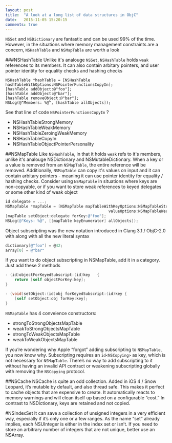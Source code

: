 ```yaml
---
layout: post
title:  "A look at a long list of data structures in ObjC"
date:   2015-11-05 15:20:15
comments: true
---
```


`NSSet` and `NSDictionary` are fantastic and can be used 99% of the time. However, in the situations where memory management constraints are a concern, `NSHashTable` and `NSMapTable` are worth a look

###NSHashTable
Unlike it's analouge `NSSet`, `NSHashTable` holds `weak` references to its members. It can also contain arbitary pointers, and user pointer identity for equality checks and hashing checks

	NSHashTable *hashTable = [NSHashTable hashTableWithOptions:NSPointerFunctionsCopyIn];
	[hashTable addObject:@"foo"];
	[hashTable addObject:@"bar"];
	[hashTable removeObject:@"bar"];
   	NSLog(@"Members: %@", [hashTable allObjects]);

See that line of code `NSPointerFunctionsCopyIn` ? 
- NSHashTableStrongMemory
- NSHashTableWeakMemory
- NSHashTableZeroingWeakMemory
- NSHashTableCopyIn
- NSHashTableObjectPointerPersonality

##NSMapTable
Like `NSHashTable`, in that it holds `weak` refs to it's members, unlike it's analouge NSDictionary and NSMutableDictionary. When a key or a value is removed from an `NSMapTable`, the entire reference will be removed. Additionally, `NSMapTable` can copy it's values on input and it can contain arbitary pointers - meaning it can use pointer identity for equality / hashing checks. Consider using `NSMapTable` in situations where keys are non-copyable, or if you want to store weak references to keyed delegates or some other kind of weak object

```objective-c
id delegate = ...;
NSMapTable *mapTable = [NSMapTable mapTableWithKeyOptions:NSMapTableStrongMemory
                                             valueOptions:NSMapTableWeakMemory];
[mapTable setObject:delegate forKey:@"foo"];
NSLog(@"Keys: %@", [[mapTable keyEnumerator] allObjects]);
```

Object subscripting was the new notation introduced in Clang 3.1 / ObjC-2.0 with along with all the new literal syntax

```objective-c
dictionary[@"foo"] = @42;
array[0] = @"bar"
```

If you want to do object subscripting in NSMapTable, add it in a category. Just add these 2 methods

```objective-c
- (id)objectForKeyedSubscript:(id)key	{
	return [self objectForKey:key];
}

- (void)setObject:(id)obj forKeyedSubscript:(id)key	{
	[self setObject:obj forKey:key];
}
```

`NSMapTable` has 4 conveience constructors:
- strongToStrongObjectsMapTable
- weakToStrongObjectsMapTable
- strongToWeakObjectsMapTable
- weakToWeakObjectsMapTable

If you’re wondering why Apple “forgot” adding subscripting to `NSMapTable`, you now know why. Subscripting requires an `id<NSCopying>` as key, which is not necessary for `NSMapTable`. There’s no way to add subscripting to it without having an invalid API contract or weakening subscripting globally with removing the `NSCopying` protocol.

##NSCache
NSCache is quite an odd collection. Added in iOS 4 / Snow Leopard, it’s mutable by default, and also thread safe. This makes it perfect to cache objects that are expensive to create.  It automatically reacts to memory warnings and will clean itself up based on a configurable “cost.” In contrast to NSDictionary, keys are retained and not copied.

#NSIndexSet
 It can save a collection of unsigned integers in a very efficient way, especially if it’s only one or a few ranges. As the name “set” already implies, each NSUInteger is either in the index set or isn’t. If you need to store an arbitrary number of integers that are not unique, better use an NSArray.